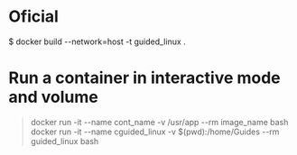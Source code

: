 # Oficial
 $ docker build --network=host -t guided_linux .

# Run a container in interactive mode and volume
 > docker run -it --name cont_name -v /usr/app --rm image_name bash
 > docker run -it --name cguided_linux -v $(pwd):/home/Guides --rm guided_linux bash